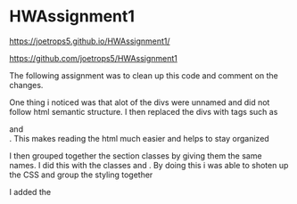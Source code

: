 # HWAssignment1

https://joetrops5.github.io/HWAssignment1/

https://github.com/joetrops5/HWAssignment1

The following assignment was to clean up this code and comment
on the changes. 

One thing i noticed was that alot of the divs were unnamed and did 
not follow html semantic structure. I then replaced the divs with 
tags such as <main> <aside> <section> <nav> and <footer>. This makes 
reading the html much easier and helps to stay organized 

I then grouped together the section classes by giving them the same 
names. I did this with the classes <aside-content> and <main-content>. 
By doing this i was able to shoten up the CSS and group the styling 
together

I added the <title> to horiseon as well as alt attributes to the images. 







